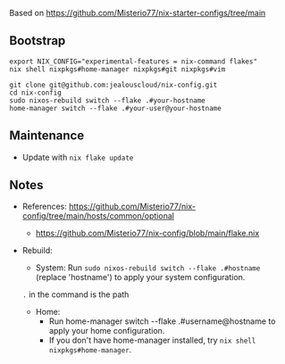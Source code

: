 Based on https://github.com/Misterio77/nix-starter-configs/tree/main

## Bootstrap
```
export NIX_CONFIG="experimental-features = nix-command flakes"
nix shell nixpkgs#home-manager nixpkgs#git nixpkgs#vim

git clone git@github.com:jealouscloud/nix-config.git
cd nix-config
sudo nixos-rebuild switch --flake .#your-hostname
home-manager switch --flake .#your-user@your-hostname

```
## Maintenance
* Update with `nix flake update`
## Notes
* References: https://github.com/Misterio77/nix-config/tree/main/hosts/common/optional
    * https://github.com/Misterio77/nix-config/blob/main/flake.nix 
* Rebuild:

    * System: 
    Run `sudo nixos-rebuild switch --flake .#hostname` (replace 'hostname') to apply your system configuration.

    `.` in the command is the path

    * Home:
      * Run home-manager switch --flake .#username@hostname to apply your home configuration.
      * If you don't have home-manager installed, try `nix shell nixpkgs#home-manager`.

